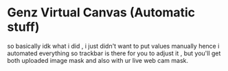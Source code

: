 #  Genz Virtual Canvas (Automatic stuff)

so basically idk what i did , i just didn't want to put values manually hence i automated everything so trackbar is there for you to adjust it , but you'll get both uploaded image mask and also with ur live web cam mask. 
